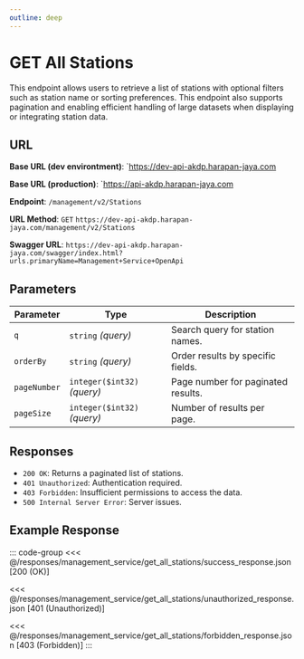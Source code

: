 ```yaml
---
outline: deep
---
```


# GET All Stations

This endpoint allows users to retrieve a list of stations with optional filters such as station name or sorting preferences. This endpoint also supports pagination and enabling efficient handling of large datasets when displaying or integrating station data.

## URL

**Base URL (dev environtment)**: `https://dev-api-akdp.harapan-jaya.com

**Base URL (production)**: `https://api-akdp.harapan-jaya.com

**Endpoint**: `/management/v2/Stations`

**URL Method**: `GET` `https://dev-api-akdp.harapan-jaya.com/management/v2/Stations`

**Swagger URL**: `https://dev-api-akdp.harapan-jaya.com/swagger/index.html?urls.primaryName=Management+Service+OpenApi`

## Parameters

| **Parameter**    | **Type**                      | **Description**                      |
|------------------|-------------------------------|--------------------------------------|
| `q`              | `string` _(query)_            | Search query for station names.      |
| `orderBy`        | `string` _(query)_            | Order results by specific fields.    |
| `pageNumber`     | `integer($int32)` _(query)_   | Page number for paginated results.   |
| `pageSize`       | `integer($int32)` _(query)_   | Number of results per page.          |

## Responses

- `200 OK`: Returns a paginated list of stations.
- `401 Unauthorized`: Authentication required.
- `403 Forbidden`: Insufficient permissions to access the data.
- `500 Internal Server Error`: Server issues.

## Example Response

::: code-group
<<< @/responses/management_service/get_all_stations/success_response.json [200 (OK)]

<<< @/responses/management_service/get_all_stations/unauthorized_response.json [401 (Unauthorized)]

<<< @/responses/management_service/get_all_stations/forbidden_response.json [403 (Forbidden)]
:::
